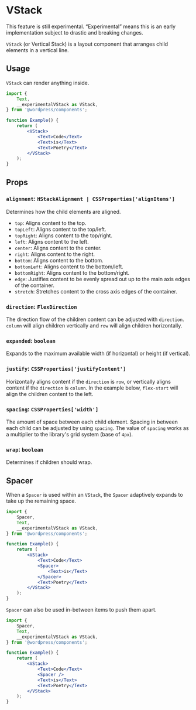 # VStack

<div class="callout callout-alert">
This feature is still experimental. “Experimental” means this is an early implementation subject to drastic and breaking changes.
</div>

`VStack` (or Vertical Stack) is a layout component that arranges child elements in a vertical line.

## Usage

`VStack` can render anything inside.

```jsx
import {
	Text,
	__experimentalVStack as VStack,
} from '@wordpress/components';

function Example() {
	return (
		<VStack>
			<Text>Code</Text>
			<Text>is</Text>
			<Text>Poetry</Text>
		</VStack>
	);
}
```

## Props

### `alignment`: `HStackAlignment | CSSProperties['alignItems']`

Determines how the child elements are aligned.

-   `top`: Aligns content to the top.
-   `topLeft`: Aligns content to the top/left.
-   `topRight`: Aligns content to the top/right.
-   `left`: Aligns content to the left.
-   `center`: Aligns content to the center.
-   `right`: Aligns content to the right.
-   `bottom`: Aligns content to the bottom.
-   `bottomLeft`: Aligns content to the bottom/left.
-   `bottomRight`: Aligns content to the bottom/right.
-   `edge`: Justifies content to be evenly spread out up to the main axis edges of the container.
-   `stretch`: Stretches content to the cross axis edges of the container.

### `direction`: `FlexDirection`

The direction flow of the children content can be adjusted with `direction`. `column` will align children vertically and `row` will align children horizontally.

### `expanded`: `boolean`

Expands to the maximum available width (if horizontal) or height (if vertical).

### `justify`: `CSSProperties['justifyContent']`

Horizontally aligns content if the `direction` is `row`, or vertically aligns content if the `direction` is `column`.
In the example below, `flex-start` will align the children content to the left.

### `spacing`: `CSSProperties['width']`

The amount of space between each child element. Spacing in between each child can be adjusted by using `spacing`.
The value of `spacing` works as a multiplier to the library's grid system (base of `4px`).

### `wrap`: `boolean`

Determines if children should wrap.

## Spacer

When a `Spacer` is used within an `VStack`, the `Spacer` adaptively expands to take up the remaining space.

```jsx
import {
	Spacer,
	Text,
	__experimentalVStack as VStack,
} from '@wordpress/components';

function Example() {
	return (
		<VStack>
			<Text>Code</Text>
			<Spacer>
				<Text>is</Text>
			</Spacer>
			<Text>Poetry</Text>
		</VStack>
	);
}
```

`Spacer` can also be used in-between items to push them apart.

```jsx
import {
	Spacer,
	Text,
	__experimentalVStack as VStack,
} from '@wordpress/components';

function Example() {
	return (
		<VStack>
			<Text>Code</Text>
			<Spacer />
			<Text>is</Text>
			<Text>Poetry</Text>
		</VStack>
	);
}
```
